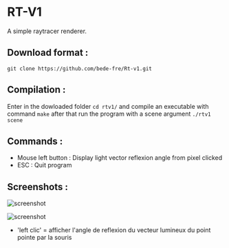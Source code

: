 # RT-V1

A simple raytracer renderer.

## Download format :

```git clone https://github.com/bede-fre/Rt-v1.git```

## Compilation :

Enter in the dowloaded folder ```cd rtv1/``` and compile an executable with command ```make``` after that run the program with a scene argument ```./rtv1 scene```

## Commands :

- Mouse left button : Display light vector reflexion angle from pixel clicked
- ESC : Quit program

## Screenshots :

![screenshot](/screen/Sphere.png?raw=true)

![screenshot](/screen/screen.png?raw=true)


* 'left clic' = afficher l'angle de reflexion du vecteur lumineux du point pointe par la souris
